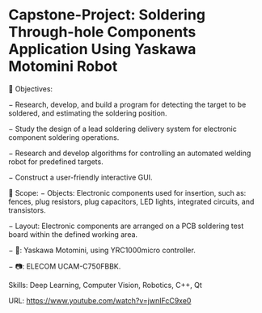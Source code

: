 # Capstone-Project: Soldering Through-hole Components Application Using Yaskawa Motomini Robot
🏹 Objectives:

− Research, develop, and build a program for detecting the target to be soldered, and estimating the soldering position.

− Study the design of a lead soldering delivery system for electronic component soldering operations.

− Research and develop algorithms for controlling an automated welding robot for predefined targets.

− Construct a user-friendly interactive GUI.

🔭 Scope:
− Objects: Electronic components used for insertion, such as: fences, plug resistors, plug capacitors, LED lights, integrated circuits, and transistors.

− Layout: Electronic components are arranged on a PCB soldering test board within the defined working area.

− 🤖: Yaskawa Motomini, using YRC1000micro controller.

− 📷: ELECOM UCAM-C750FBBK.

Skills: Deep Learning, Computer Vision, Robotics, C++, Qt

URL: https://www.youtube.com/watch?v=jwnIFcC9xe0
